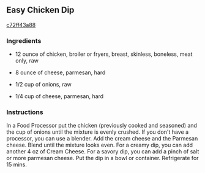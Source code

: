 ## Easy Chicken Dip

[c72ff43a88](https://cookpad.com/us/recipes/475615-easy-chicken-dip)

### Ingredients

 - 12 ounce of chicken, broiler or fryers, breast, skinless, boneless, meat only, raw

 - 8 ounce of cheese, parmesan, hard

 - 1/2 cup of onions, raw

 - 1/4 cup of cheese, parmesan, hard

### Instructions

In a Food Processor put the chicken (previously cooked and seasoned) and the cup of onions until the mixture is evenly crushed. If you don't have a processor, you can use a blender. Add the cream cheese and the Parmesan cheese. Blend until the mixture looks even. For a creamy dip, you can add another 4 oz of Cream Cheese. For a savory dip, you can add a pinch of salt or more parmesan cheese. Put the dip in a bowl or container. Refrigerate for 15 mins.